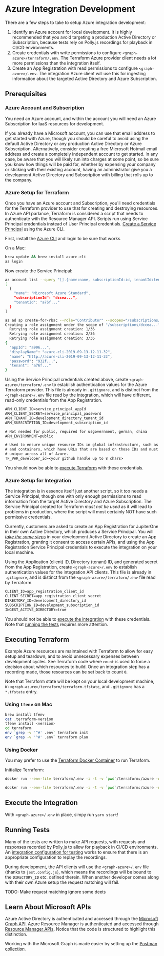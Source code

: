 # Azure Integration Development

There are a few steps to take to setup Azure integration development:

1. Identify an Azure account for local development. It is highly recommended
   that you avoid targeting a production Active Directory or Subscription,
   because tests rely on Polly.js recordings for playback in CI/CD environments.
1. Create credentials with write permissions to configure
   `<graph-azure>/terraform/.env`. The Terraform Azure provider client needs a
   lot more permissions than the integration itself.
1. Create an App Registration with read permissions to configure
   `<graph-azure>/.env`. The integration Azure client will use this for
   ingesting information about the targeted Active Directory and Azure
   Subscription.

## Prerequisites

### Azure Account and Subscription

You need an Azure account, and within the account you will need an Azure
Subscription for IaaS resources for development.

If you already have a Microsoft account, you can use that email address to get
started with Azure, though you should be careful to avoid using the default
Active Directory or any production Active Directory or Azure Subscription.
Alternatively, consider creating a free Microsoft Hotmail email address and
create a completely independent account to get started. In any case, be aware
that you will likely run into charges at some point, so be sure you know how
things will be paid for, whether by expensing your company or sticking with
their existing account, having an administrator give you a development Active
Directory and Subscription with billing that rolls up to the company.

### Azure Setup for Terraform

Once you have an Azure account and Subscription, you'll need credentials for the
Terraform provider to use that for creating and destroying resources. In Azure
API parlance, Terraform is considered a script that needs to authenticate with
the Resource Manager API. Scripts run using Service Principal credentials
instead of User Principal credentials. [Create a Service Principal][1] using the
Azure CLI.

First, install the [Azure CLI][2] and login to be sure that works.

On a Mac:

```sh
brew update && brew install azure-cli
az login
```

Now create the Service Principal:

```sh
az account list --query "[].{name:name, subscriptionId:id, tenantId:tenantId}"
[
  {
    "name": "Microsoft Azure Standard",
    "subscriptionId": "dccea...",
    "tenantId": "a76f..."
  }
]

az ad sp create-for-rbac --role="Contributor" --scopes="/subscriptions/dccea..."
Creating a role assignment under the scope of "/subscriptions/dccea..."
  Retrying role assignment creation: 1/36
  Retrying role assignment creation: 2/36
  Retrying role assignment creation: 3/36
{
  "appId": "a996...",
  "displayName": "azure-cli-2019-09-13-12-11-32",
  "name": "http://azure-cli-2019-09-13-12-11-32",
  "password": "932f...",
  "tenant": "a76f..."
}
```

Using the Service Principal credentials created above, create
`<graph-azure>/terraform/.env` to establish authentication values for the Azure
Terraform provider. This file is already in `.gitignore`, and is distinct from
the `<graph-azure>/.env` file read by the integration, which will have
different, read-only credentials from the App Registration.

```txt
ARM_CLIENT_ID=service_principal_appId
ARM_CLIENT_SECRET=service_principal_password
ARM_TENANT_ID=development_directory_tenant_id
ARM_SUBSCRIPTION_ID=development_subscription_id

# Not needed for public, required for usgovernment, german, china
ARM_ENVIRONMENT=public

# Used to ensure unique resource IDs in global infrastructure, such as databases
# and containers, which have URLs that are based on those IDs and must remain
# unique across all of Azure.
TF_VAR_developer_id=<your github handle up to 8 chars>
```

You should now be able to [execute Terraform](#executing-terraform) with these
credentials.

### Azure Setup for Integration

The integration is in essence itself just another script, so it too needs a
Service Principal, though one with only enough permissions to read information
from the target Active Directory and Azure Subscription. The Service Principal
created for Terraform _must not be used_ as it will lead to problems in
production, where the script will most certainly NOT have such permissive
credentials.

Currently, customers are asked to create an App Registration for JupiterOne in
their own Active Directory, which produces a Service Principal. You will
_[take the same steps](jupiterone.md#integration-instance-configuration)_ in
your development Active Directory to create an App Registration, granting it
consent to access certain APIs, and using the App Registration Service Principal
credentials to execute the integration on your local machine.

Using the Application (client) ID, Directory (tenant) ID, and generated secret
from the App Registration, create `<graph-azure>/.env` to establish
authentication values for the integration API clients. This file is already in
`.gitignore`, and is distinct from the `<graph-azure>/terraform/.env` file read
by Terraform.

```txt
CLIENT_ID=app_registration_client_id
CLIENT_SECRET=app_registration_client_secret
DIRECTORY_ID=development_directory_id
SUBSCRIPTION_ID=development_subscription_id
INGEST_ACTIVE_DIRECTORY=true
```

You should not be able to [execute the integration](#execute-the-integration)
with these credentials. Note that [running the tests](#running-tests) requires
more attention.

## Executing Terraform

Example Azure resources are maintained with Terraform to allow for easy setup
and teardown, and to avoid unnecessary expenses between development cycles. See
Terraform code where `count` is used to force a decision about which resources
to build. Once an integration step has a recording made, those resources can be
set back to count `0`.

Note that Terraform state will be kept on your local development machine, in
`<graph-azure>/terraform/terraform.tfstate`, and `.gitignore` has a `*.tfstate`
entry.

### Using `tfenv` on Mac

```sh
brew install tfenv
cat .terraform-version
tfenv install <version>
cd terraform
env `grep -v '^#' .env` terraform init
env `grep -v '^#' .env` terraform plan
```

### Using Docker

You may prefer to use the [Terraform Docker Container][3] to run Terraform.

Initialize Terraform:

```sh
docker run --env-file terraform/.env -i -t -v `pwd`/terraform:/azure -w /azure hashicorp/terraform:light init
```

```sh
docker run --env-file terraform/.env -i -t -v `pwd`/terraform:/azure -w /azure hashicorp/terraform:light plan
```

## Execute the Integration

With `<graph-azure>/.env` in place, simpy run `yarn start`!

## Running Tests

Many of the tests are written to make API requests, with requests and responses
recorded by Polly.js to allow for playback in CI/CD environments. An
[integration configuration for testing](../test/integrationInstanceConfig.ts)
works to ensure that there is an appropriate configuration to replay the
recordings.

During development, the API clients will use the `<graph-azure>/.env` file
(thanks to `jest.config.js`), which means the recordings will be bound to the
`DIRECTORY_ID` etc. defined therein. When another developer comes along with
their own Azure setup the request matching will fail.

TODO: Make request matching ignore some deets

## Learn About Microsoft APIs

Azure Active Directory is authenticated and accessed through the [Microsoft
Graph API][5]. Azure Resource Manager is authenticated and accessed through
[Resource Manager APIs][6]. Notice that the code is structured to highlight this
distinction.

Working with the Microsoft Graph is made easier by setting up the [Postman
collection][4].

[1]:
  https://docs.microsoft.com/en-us/cli/azure/create-an-azure-service-principal-azure-cli?view=azure-cli-latest
[2]: https://docs.microsoft.com/en-us/cli/azure/
[3]: https://hub.docker.com/r/hashicorp/terraform/
[4]: https://docs.microsoft.com/en-us/graph/use-postman?view=graph-rest-1.0
[5]: https://docs.microsoft.com/en-us/graph/auth-v2-service
[6]:
  https://docs.microsoft.com/en-us/azure/azure-resource-manager/resource-manager-api-authentication
